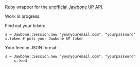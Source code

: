 Ruby wrapper for the [unofficial Jawbone UP API](http://eric-blue.com/projects/up-api/). 

Work in progress. 

Find out your token:

    s = Jawbone::Session.new "you@youremail.com", "yourpassword"
    s.token # puts your Jawbone UP token

Your feed in JSON format:		

    s = Jawbone::Session.new "you@youremail.com", "yourpassword"
		s.feed
